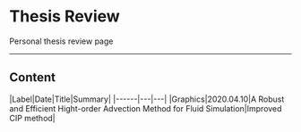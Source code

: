 # Thesis Review
Personal thesis review page

---

## Content

|Label|Date|Title|Summary|
|------|---|---|
|Graphics|2020.04.10|A Robust and Efficient Hight-order Advection Method for Fluid Simulation|Improved CIP method|

